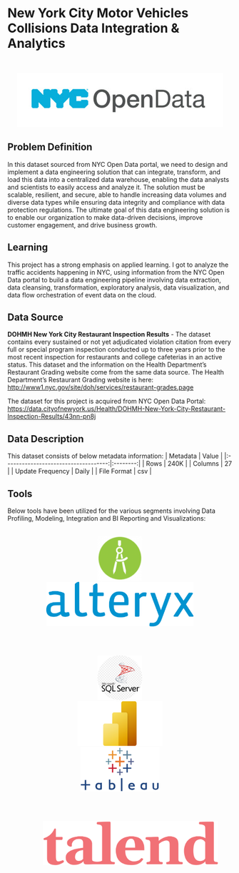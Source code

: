 # New York City Motor Vehicles Collisions Data Integration & Analytics

<br>

<p align="center">
 <img src="./img/nyc-logo.jpg" title="NYC Open Data logo" alt = "NYC Open Data logo" />
</p>

## Problem Definition

In this dataset sourced from NYC Open Data portal, we need to design and implement a data engineering solution that can integrate, transform, and load this data into a centralized data warehouse, enabling the data analysts and scientists to easily access and analyze it. The solution must be scalable, resilient, and secure, able to handle increasing data volumes and diverse data types while ensuring data integrity and compliance with data protection regulations. The ultimate goal of this data engineering solution is to enable our organization to make data-driven decisions, improve customer engagement, and drive business growth.

## Learning

This project has a strong emphasis on applied learning. I got to analyze the traffic accidents happening in NYC, using information from the NYC Open Data portal to build a data engineering pipeline involving data extraction, data cleansing, transformation, exploratory analysis, data visualization, and data flow orchestration of event data on the cloud.

## Data Source

**DOHMH New York City Restaurant Inspection Results** - The dataset contains every sustained or not yet adjudicated violation citation from every full or special program inspection conducted up to three years prior to the most recent inspection for restaurants and college cafeterias in an active status. This dataset and the information on the Health Department’s Restaurant Grading website come from the same data source. The Health Department’s Restaurant Grading website is here:
http://www1.nyc.gov/site/doh/services/restaurant-grades.page

The dataset for this project is acquired from NYC Open Data Portal:
https://data.cityofnewyork.us/Health/DOHMH-New-York-City-Restaurant-Inspection-Results/43nn-pn8j

## Data Description

This dataset consists of below metadata information:
|              Metadata                |   Value  |
|:------------------------------------:|:--------:|
|               Rows                   |    240K  |
|             Columns                  |     27   |
|          Update Frequency            |   Daily  |
|             File Format              |    csv   |


## Tools 

Below tools have been utilized for the various segments involving Data Profiling, Modeling, Integration and BI Reporting and Visualizations:

<p align="center">  
    <br>
	<a href="#">
        <img height=100 src="img/erstudio.png" alt="ER/Studio" title="ER/Studio" hspace=80> 
  </a>	
 	<a href="#">
        <img height=100 src="img/alteryx.png" alt="Alteryx" title="Alteryx" hspace=80> 
  </a>
    <br>
</p>
<br>
<p align="center">  
    <br>
	<a href="#">
        <img height=100 src="img/mssqlserver-modified.png" alt="Microsoft SQL Server" title="Microsoft SQL Server" hspace=80> 
  </a>	
 	<a href="#">
        <img height=100 src="img/powerbi.png" alt="Power BI" title="Power BI" hspace=80> 
  </a>
  	<a href="#">
        <img height=100 src="img/tableau.png" alt="Tableau" title="Tableau" hspace=80> 
  </a>
    <br>
</p>
<br>
<p align="center">  
    <br>
 	<a href="#">
        <img height=100 src="img/tlnd.png" alt="Talend" title="Talend" hspace=80> 
  </a>
    <br>
</p>
